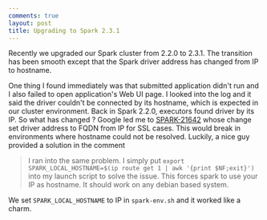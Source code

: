 ```yaml
---
comments: true
layout: post
title: Upgrading to Spark 2.3.1
--- 
```


Recently we upgraded our Spark cluster from 2.2.0 to 2.3.1. The transition has been smooth except that the Spark driver address has changed from IP to hostname. 

One thing I found immediately was that submitted application didn't run and I also failed to open application's Web UI page. I looked into the log and it said the driver couldn't be connected by its hostname, which is expected in our cluster environment. Back in Spark 2.2.0, executors found driver by its IP. So what has changed ? Google led me to [SPARK-21642](https://issues.apache.org/jira/browse/SPARK-21642) whose change set driver address to FQDN from IP for SSL cases. This would break in environments where hostname could not be resolved. Luckily, a nice guy provided a solution in the comment

> I ran into the same problem. I simply put `export SPARK_LOCAL_HOSTNAME=$(ip route get 1 | awk '{print $NF;exit}')`
 into my launch script to solve the issue. This forces spark to use your IP as hostname. It should work on any debian based system.
 
We set `SPARK_LOCAL_HOSTNAME` to IP in `spark-env.sh` and it worked like a charm.
